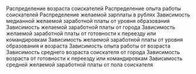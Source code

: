 Распределение возраста соискателей
Распределение опыта работы соискателей
Распределение желаемой зарплаты в рублях
Зависимость медианной желаемой заработной платы от уровня образования
Зависимость желаемой заработной платы от города
Зависимость желаемой заработной платы от готовности к переезду или командировкам
Зависимость желаемой заработной платы от уровня образования и возраста
Зависимость опыта работы от возраста
Зависимость среднего возраста соискателя от города
Зависимость возраста от готовности к переезду или командировкам
Зависимость средней желаемой заработной платы от пола соискателя
